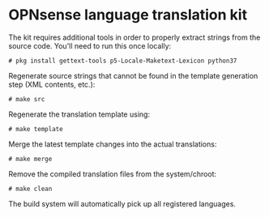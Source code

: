OPNsense language translation kit
=================================

The kit requires additional tools in order to properly extract strings
from the source code.  You'll need to run this once locally:

    # pkg install gettext-tools p5-Locale-Maketext-Lexicon python37

Regenerate source strings that cannot be found in the template
generation step (XML contents, etc.):

    # make src

Regenerate the translation template using:

    # make template

Merge the latest template changes into the actual translations:

    # make merge

Remove the compiled translation files from the system/chroot:

    # make clean

The build system will automatically pick up all registered languages.
